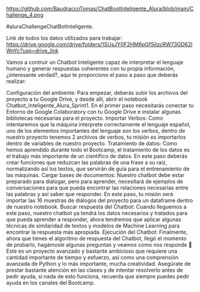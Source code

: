 https://github.com/BaudraccoTomas/ChatBootInteligente_Alura/blob/main/Challenge_4.png

#aluraChallengeChatBotInteligente.

Link de todos los datos utilizados para trabajar: 
https://drive.google.com/drive/folders/1SUsJY0F2HM6pGfSjlzcRW73GD62lWnYc?usp=drive_link

Vamos a contruir un Chatbot Inteligente capaz de interpretar el lenguaje humano y generar respuestas coherentes con tu propia información, ¿interesante verdad?, aqui te proporciono el paso a paso que deberás realizar:

Configuración del ambiente: Para empezar, deberás subir los archivos del proyecto a tu Google Drive, y desde allí, abrir el notebook Chatbot_Inteligente_Alura_Sprint1. En el primer paso necesitarás conectar tu Entorno de Google Colaboratory con tu Google Drive e instalar algunas bibliotecas necesarias para el proyecto.
Importar Verbos: Como intentaremos que la máquina interprete correctamente el lenguaje español, uno de los elementos importantes del lenguaje son los verbos, dentro de nuestro proyecto tenemos 2 archivos de verbos, tu misión es importarlos dentro de variables de nuestro proyecto.
Tratamiento de datos: Como hemos aprendido durante todo el Bootcamp, el tratamiento de los datos es el trabajo más importante de un científico de datos. En este paso deberás crear funciones que reduzcan las palabras de una frase a su raíz, normalizando así los textos, que servirán de guía para el entrenamiento de las máquinas.
Cargar bases de documentos: Nuestro chatbot debe estar preparado para dialogar, pero para aprender, necesitará de ejemplos de conversaciones para que pueda encontrar las relaciones necesarias entre las palabras y así saber que responder. En este paso, tu misión será importar las 16 muestras de diálogos del proyecto para un dataframe dentro de nuestro notebook.
Buscar respuesta del Chatbot: Cuando lleguemos a este paso, nuestro chatbot ya tendrá los datos necesarios y tratados para que pueda aprender a responder, ahora tendremos que aplicar algunas técnicas de similaridad de textos y modelos de Machine Learning para encontrar la respuesta más apropiada.
Ejecución del Chatbot: Finalmente, ahora que tienes el algoritmo de respuesta del Chatbot, llegó el momento de probarlo, hagámosle algunas preguntas y veamos como nos responde 🤖
Este es un proyecto avanzado y bastante ambicioso que requiere una cantidad importante de tiempo y esfuerzo, así como una comprensión avanzada de Python y lo más importante, mucha creatividad. Asegúrate de prestar bastante atención en las clases y de intentar resolverlo antes de pedir ayuda, si nada de esto funciona, recuerda que siempre puedes pedir ayuda en los canales del Bootcamp.
